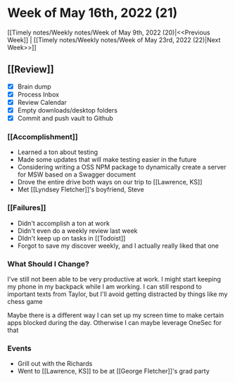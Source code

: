 # Week of May 16th, 2022 (21)

[[Timely notes/Weekly notes/Week of May 9th, 2022 (20)|<<Previous Week]] | [[Timely notes/Weekly notes/Week of May 23rd, 2022 (22)|Next Week>>]]

## [[Review]]

- [x] Brain dump
- [x] Process Inbox
- [x] Review Calendar
- [x] Empty downloads/desktop folders
- [x] Commit and push vault to Github

### [[Accomplishment]]

- Learned a ton about testing
- Made some updates that will make testing easier in the future
- Considering writing a OSS NPM package to dynamically create a server for MSW based on a Swagger document
- Drove the entire drive both ways on our trip to [[Lawrence, KS]]
- Met [[Lyndsey Fletcher]]'s boyfriend, Steve

### [[Failures]]

- Didn't accomplish a ton at work
- Didn't even do a weekly review last week
- DIdn't keep up on tasks in [[Todoist]]
- Forgot to save my discover weekly, and I actually really liked that one

### What Should I Change?

I've still not been able to be very productive at work. I might start keeping my phone in my backpack while I am working. I can still respond to important texts from Taylor, but I'll avoid getting distracted by things like my chess game

Maybe there is a different way I can set up my screen time to make certain apps blocked during the day. Otherwise I can maybe leverage OneSec for that

### Events

- Grill out with the Richards
- Went to [[Lawrence, KS]] to be at [[George Fletcher]]'s grad party